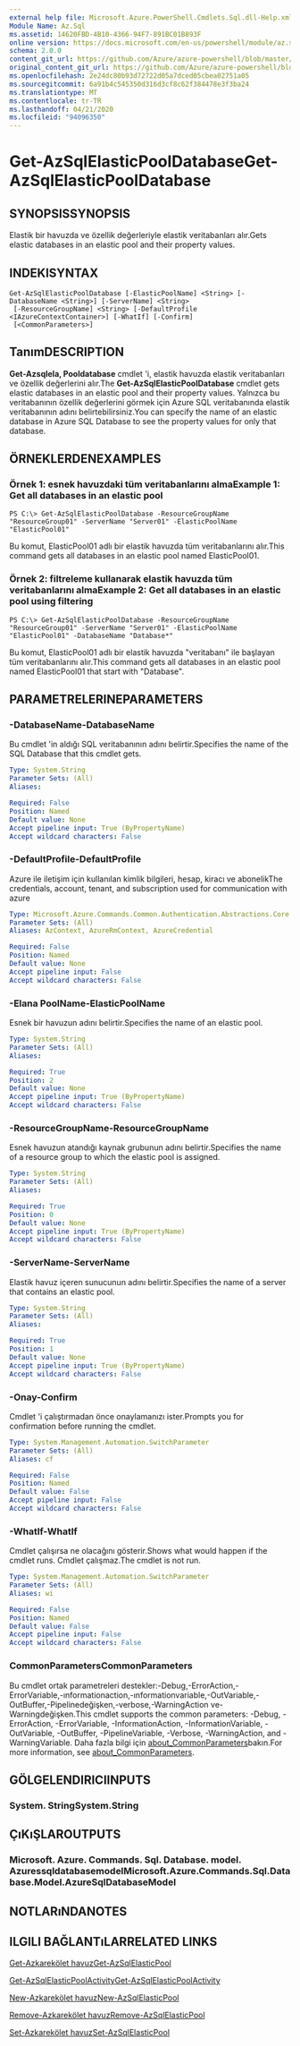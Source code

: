 ```yaml
---
external help file: Microsoft.Azure.PowerShell.Cmdlets.Sql.dll-Help.xml
Module Name: Az.Sql
ms.assetid: 14620FBD-4B10-4366-94F7-891BC01B893F
online version: https://docs.microsoft.com/en-us/powershell/module/az.sql/get-azsqlelasticpooldatabase
schema: 2.0.0
content_git_url: https://github.com/Azure/azure-powershell/blob/master/src/Sql/Sql/help/Get-AzSqlElasticPoolDatabase.md
original_content_git_url: https://github.com/Azure/azure-powershell/blob/master/src/Sql/Sql/help/Get-AzSqlElasticPoolDatabase.md
ms.openlocfilehash: 2e24dc80b93d72722d05a7dced05cbea02751a05
ms.sourcegitcommit: 6a91b4c545350d316d3cf8c62f384478e3f3ba24
ms.translationtype: MT
ms.contentlocale: tr-TR
ms.lasthandoff: 04/21/2020
ms.locfileid: "94096350"
---
```

# <span data-ttu-id="4a2d8-101">Get-AzSqlElasticPoolDatabase</span><span class="sxs-lookup"><span data-stu-id="4a2d8-101">Get-AzSqlElasticPoolDatabase</span></span>

## <span data-ttu-id="4a2d8-102">SYNOPSIS</span><span class="sxs-lookup"><span data-stu-id="4a2d8-102">SYNOPSIS</span></span>
<span data-ttu-id="4a2d8-103">Elastik bir havuzda ve özellik değerleriyle elastik veritabanları alır.</span><span class="sxs-lookup"><span data-stu-id="4a2d8-103">Gets elastic databases in an elastic pool and their property values.</span></span>

## <span data-ttu-id="4a2d8-104">INDEKI</span><span class="sxs-lookup"><span data-stu-id="4a2d8-104">SYNTAX</span></span>

```
Get-AzSqlElasticPoolDatabase [-ElasticPoolName] <String> [-DatabaseName <String>] [-ServerName] <String>
 [-ResourceGroupName] <String> [-DefaultProfile <IAzureContextContainer>] [-WhatIf] [-Confirm]
 [<CommonParameters>]
```

## <span data-ttu-id="4a2d8-105">Tanım</span><span class="sxs-lookup"><span data-stu-id="4a2d8-105">DESCRIPTION</span></span>
<span data-ttu-id="4a2d8-106">**Get-Azsqlela, Pooldatabase** cmdlet 'i, elastik havuzda elastik veritabanları ve özellik değerlerini alır.</span><span class="sxs-lookup"><span data-stu-id="4a2d8-106">The **Get-AzSqlElasticPoolDatabase** cmdlet gets elastic databases in an elastic pool and their property values.</span></span>
<span data-ttu-id="4a2d8-107">Yalnızca bu veritabanının özellik değerlerini görmek için Azure SQL veritabanında elastik veritabanının adını belirtebilirsiniz.</span><span class="sxs-lookup"><span data-stu-id="4a2d8-107">You can specify the name of an elastic database in Azure SQL Database to see the property values for only that database.</span></span>

## <span data-ttu-id="4a2d8-108">ÖRNEKLERDEN</span><span class="sxs-lookup"><span data-stu-id="4a2d8-108">EXAMPLES</span></span>

### <span data-ttu-id="4a2d8-109">Örnek 1: esnek havuzdaki tüm veritabanlarını alma</span><span class="sxs-lookup"><span data-stu-id="4a2d8-109">Example 1: Get all databases in an elastic pool</span></span>
```
PS C:\> Get-AzSqlElasticPoolDatabase -ResourceGroupName "ResourceGroup01" -ServerName "Server01" -ElasticPoolName "ElasticPool01"
```

<span data-ttu-id="4a2d8-110">Bu komut, ElasticPool01 adlı bir elastik havuzda tüm veritabanlarını alır.</span><span class="sxs-lookup"><span data-stu-id="4a2d8-110">This command gets all databases in an elastic pool named ElasticPool01.</span></span>

### <span data-ttu-id="4a2d8-111">Örnek 2: filtreleme kullanarak elastik havuzda tüm veritabanlarını alma</span><span class="sxs-lookup"><span data-stu-id="4a2d8-111">Example 2: Get all databases in an elastic pool using filtering</span></span>
```
PS C:\> Get-AzSqlElasticPoolDatabase -ResourceGroupName "ResourceGroup01" -ServerName "Server01" -ElasticPoolName "ElasticPool01" -DatabaseName "Database*"
```

<span data-ttu-id="4a2d8-112">Bu komut, ElasticPool01 adlı bir elastik havuzda "veritabanı" ile başlayan tüm veritabanlarını alır.</span><span class="sxs-lookup"><span data-stu-id="4a2d8-112">This command gets all databases in an elastic pool named ElasticPool01 that start with "Database".</span></span>

## <span data-ttu-id="4a2d8-113">PARAMETRELERINE</span><span class="sxs-lookup"><span data-stu-id="4a2d8-113">PARAMETERS</span></span>

### <span data-ttu-id="4a2d8-114">-DatabaseName</span><span class="sxs-lookup"><span data-stu-id="4a2d8-114">-DatabaseName</span></span>
<span data-ttu-id="4a2d8-115">Bu cmdlet 'in aldığı SQL veritabanının adını belirtir.</span><span class="sxs-lookup"><span data-stu-id="4a2d8-115">Specifies the name of the SQL Database that this cmdlet gets.</span></span>

```yaml
Type: System.String
Parameter Sets: (All)
Aliases:

Required: False
Position: Named
Default value: None
Accept pipeline input: True (ByPropertyName)
Accept wildcard characters: False
```

### <span data-ttu-id="4a2d8-116">-DefaultProfile</span><span class="sxs-lookup"><span data-stu-id="4a2d8-116">-DefaultProfile</span></span>
<span data-ttu-id="4a2d8-117">Azure ile iletişim için kullanılan kimlik bilgileri, hesap, kiracı ve abonelik</span><span class="sxs-lookup"><span data-stu-id="4a2d8-117">The credentials, account, tenant, and subscription used for communication with azure</span></span>

```yaml
Type: Microsoft.Azure.Commands.Common.Authentication.Abstractions.Core.IAzureContextContainer
Parameter Sets: (All)
Aliases: AzContext, AzureRmContext, AzureCredential

Required: False
Position: Named
Default value: None
Accept pipeline input: False
Accept wildcard characters: False
```

### <span data-ttu-id="4a2d8-118">-Elana PoolName</span><span class="sxs-lookup"><span data-stu-id="4a2d8-118">-ElasticPoolName</span></span>
<span data-ttu-id="4a2d8-119">Esnek bir havuzun adını belirtir.</span><span class="sxs-lookup"><span data-stu-id="4a2d8-119">Specifies the name of an elastic pool.</span></span>

```yaml
Type: System.String
Parameter Sets: (All)
Aliases:

Required: True
Position: 2
Default value: None
Accept pipeline input: True (ByPropertyName)
Accept wildcard characters: False
```

### <span data-ttu-id="4a2d8-120">-ResourceGroupName</span><span class="sxs-lookup"><span data-stu-id="4a2d8-120">-ResourceGroupName</span></span>
<span data-ttu-id="4a2d8-121">Esnek havuzun atandığı kaynak grubunun adını belirtir.</span><span class="sxs-lookup"><span data-stu-id="4a2d8-121">Specifies the name of a resource group to which the elastic pool is assigned.</span></span>

```yaml
Type: System.String
Parameter Sets: (All)
Aliases:

Required: True
Position: 0
Default value: None
Accept pipeline input: True (ByPropertyName)
Accept wildcard characters: False
```

### <span data-ttu-id="4a2d8-122">-ServerName</span><span class="sxs-lookup"><span data-stu-id="4a2d8-122">-ServerName</span></span>
<span data-ttu-id="4a2d8-123">Elastik havuz içeren sunucunun adını belirtir.</span><span class="sxs-lookup"><span data-stu-id="4a2d8-123">Specifies the name of a server that contains an elastic pool.</span></span>

```yaml
Type: System.String
Parameter Sets: (All)
Aliases:

Required: True
Position: 1
Default value: None
Accept pipeline input: True (ByPropertyName)
Accept wildcard characters: False
```

### <span data-ttu-id="4a2d8-124">-Onay</span><span class="sxs-lookup"><span data-stu-id="4a2d8-124">-Confirm</span></span>
<span data-ttu-id="4a2d8-125">Cmdlet 'i çalıştırmadan önce onaylamanızı ister.</span><span class="sxs-lookup"><span data-stu-id="4a2d8-125">Prompts you for confirmation before running the cmdlet.</span></span>

```yaml
Type: System.Management.Automation.SwitchParameter
Parameter Sets: (All)
Aliases: cf

Required: False
Position: Named
Default value: False
Accept pipeline input: False
Accept wildcard characters: False
```

### <span data-ttu-id="4a2d8-126">-WhatIf</span><span class="sxs-lookup"><span data-stu-id="4a2d8-126">-WhatIf</span></span>
<span data-ttu-id="4a2d8-127">Cmdlet çalışırsa ne olacağını gösterir.</span><span class="sxs-lookup"><span data-stu-id="4a2d8-127">Shows what would happen if the cmdlet runs.</span></span>
<span data-ttu-id="4a2d8-128">Cmdlet çalışmaz.</span><span class="sxs-lookup"><span data-stu-id="4a2d8-128">The cmdlet is not run.</span></span>

```yaml
Type: System.Management.Automation.SwitchParameter
Parameter Sets: (All)
Aliases: wi

Required: False
Position: Named
Default value: False
Accept pipeline input: False
Accept wildcard characters: False
```

### <span data-ttu-id="4a2d8-129">CommonParameters</span><span class="sxs-lookup"><span data-stu-id="4a2d8-129">CommonParameters</span></span>
<span data-ttu-id="4a2d8-130">Bu cmdlet ortak parametreleri destekler:-Debug,-ErrorAction,-ErrorVariable,-ınformationaction,-ınformationvariable,-OutVariable,-OutBuffer,-Pipelinedeğişken,-verbose,-WarningAction ve-Warningdeğişken.</span><span class="sxs-lookup"><span data-stu-id="4a2d8-130">This cmdlet supports the common parameters: -Debug, -ErrorAction, -ErrorVariable, -InformationAction, -InformationVariable, -OutVariable, -OutBuffer, -PipelineVariable, -Verbose, -WarningAction, and -WarningVariable.</span></span> <span data-ttu-id="4a2d8-131">Daha fazla bilgi için [about_CommonParameters](http://go.microsoft.com/fwlink/?LinkID=113216)bakın.</span><span class="sxs-lookup"><span data-stu-id="4a2d8-131">For more information, see [about_CommonParameters](http://go.microsoft.com/fwlink/?LinkID=113216).</span></span>

## <span data-ttu-id="4a2d8-132">GÖLGELENDIRICI</span><span class="sxs-lookup"><span data-stu-id="4a2d8-132">INPUTS</span></span>

### <span data-ttu-id="4a2d8-133">System. String</span><span class="sxs-lookup"><span data-stu-id="4a2d8-133">System.String</span></span>

## <span data-ttu-id="4a2d8-134">ÇıKıŞLAR</span><span class="sxs-lookup"><span data-stu-id="4a2d8-134">OUTPUTS</span></span>

### <span data-ttu-id="4a2d8-135">Microsoft. Azure. Commands. Sql. Database. model. Azuressqldatabasemodel</span><span class="sxs-lookup"><span data-stu-id="4a2d8-135">Microsoft.Azure.Commands.Sql.Database.Model.AzureSqlDatabaseModel</span></span>

## <span data-ttu-id="4a2d8-136">NOTLARıNDA</span><span class="sxs-lookup"><span data-stu-id="4a2d8-136">NOTES</span></span>

## <span data-ttu-id="4a2d8-137">ILGILI BAĞLANTıLAR</span><span class="sxs-lookup"><span data-stu-id="4a2d8-137">RELATED LINKS</span></span>

[<span data-ttu-id="4a2d8-138">Get-Azkarekölet havuz</span><span class="sxs-lookup"><span data-stu-id="4a2d8-138">Get-AzSqlElasticPool</span></span>](./Get-AzSqlElasticPool.md)

[<span data-ttu-id="4a2d8-139">Get-AzSqlElasticPoolActivity</span><span class="sxs-lookup"><span data-stu-id="4a2d8-139">Get-AzSqlElasticPoolActivity</span></span>](./Get-AzSqlElasticPoolActivity.md)

[<span data-ttu-id="4a2d8-140">New-Azkarekölet havuz</span><span class="sxs-lookup"><span data-stu-id="4a2d8-140">New-AzSqlElasticPool</span></span>](./New-AzSqlElasticPool.md)

[<span data-ttu-id="4a2d8-141">Remove-Azkarekölet havuz</span><span class="sxs-lookup"><span data-stu-id="4a2d8-141">Remove-AzSqlElasticPool</span></span>](./Remove-AzSqlElasticPool.md)

[<span data-ttu-id="4a2d8-142">Set-Azkarekölet havuz</span><span class="sxs-lookup"><span data-stu-id="4a2d8-142">Set-AzSqlElasticPool</span></span>](./Set-AzSqlElasticPool.md)


